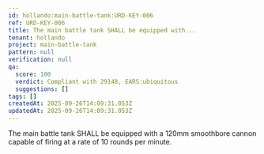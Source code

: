 ```yaml
---
id: hollando:main-battle-tank:URD-KEY-006
ref: URD-KEY-006
title: The main battle tank SHALL be equipped with...
tenant: hollando
project: main-battle-tank
pattern: null
verification: null
qa:
  score: 100
  verdict: Compliant with 29148, EARS:ubiquitous
  suggestions: []
tags: []
createdAt: 2025-09-26T14:09:31.053Z
updatedAt: 2025-09-26T14:09:31.053Z
---
```


The main battle tank SHALL be equipped with a 120mm smoothbore cannon capable of firing at a rate of 10 rounds per minute.
